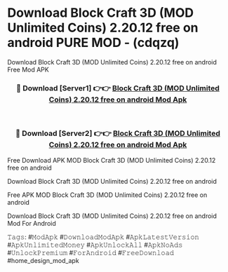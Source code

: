 # Download Block Craft 3D (MOD Unlimited Coins) 2.20.12 free on android PURE MOD - (cdqzq)
Download Block Craft 3D (MOD Unlimited Coins) 2.20.12 free on android Free Mod APK

<div align="center">
<h3>🔴 Download [Server1] 👉👉 <a href="https://apk-comot.site?title=Block_Craft_3D_(MOD_Unlimited_Coins)_2.20.12_free_on_android">Block Craft 3D (MOD Unlimited Coins) 2.20.12 free on android Mod Apk</a></h3><br>

<h3>🔴 Download [Server2] 👉👉 <a href="https://apk-comot.site?title=Block_Craft_3D_(MOD_Unlimited_Coins)_2.20.12_free_on_android">Block Craft 3D (MOD Unlimited Coins) 2.20.12 free on android Mod Apk</a></h3>
</div>


Free Download APK MOD Block Craft 3D (MOD Unlimited Coins) 2.20.12 free on android

Download Block Craft 3D (MOD Unlimited Coins) 2.20.12 free on android 

Free APK MOD Block Craft 3D (MOD Unlimited Coins) 2.20.12 free on android 

Download Block Craft 3D (MOD Unlimited Coins) 2.20.12 free on android Mod For Android

𝚃𝚊𝚐𝚜: #𝙼𝚘𝚍𝙰𝚙𝚔 #𝙳𝚘𝚠𝚗𝚕𝚘𝚊𝚍𝙼𝚘𝚍𝙰𝚙𝚔 #𝙰𝚙𝚔𝙻𝚊𝚝𝚎𝚜𝚝𝚅𝚎𝚛𝚜𝚒𝚘𝚗 #𝙰𝚙𝚔𝚄𝚗𝚕𝚒𝚖𝚒𝚝𝚎𝚍𝙼𝚘𝚗𝚎𝚢 #𝙰𝚙𝚔𝚄𝚗𝚕𝚘𝚌𝚔𝙰𝚕𝚕 #𝙰𝚙𝚔𝙽𝚘𝙰𝚍𝚜 #𝚄𝚗𝚕𝚘𝚌𝚔𝙿𝚛𝚎𝚖𝚒𝚞𝚖 #𝙵𝚘𝚛𝙰𝚗𝚍𝚛𝚘𝚒𝚍 #𝙵𝚛𝚎𝚎𝙳𝚘𝚠𝚗𝚕𝚘𝚊𝚍 #home_design_mod_apk